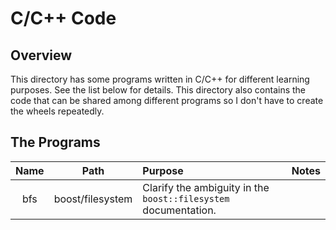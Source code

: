 # C/C++ Code

## Overview

This directory has some programs written in C/C++ for different learning purposes. See the list below for details. This directory also contains the code that can be shared among different programs so I don't have to create the wheels repeatedly.

## The Programs

| Name | Path | Purpose | Notes |
|:----:|:----:|:--------|:-----:|
| bfs | boost/filesystem | Clarify the ambiguity in the `boost::filesystem` documentation. ||
